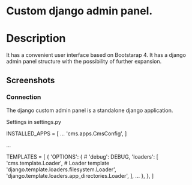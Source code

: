 # Custom django admin panel.

# Description
It has a convenient user interface based on Bootstarap 4. It has a django admin panel structure with the possibility of further expansion.

## Screenshots

### Connection

The django custom admin panel is a standalone django application.

Settings in settings.py

INSTALLED_APPS = [
...
'cms.apps.CmsConfig',
]

...

TEMPLATES = [
     {
      'OPTIONS': {
           # 'debug': DEBUG,
           'loaders': [
               'cms.template.Loader', # Loader template
               'django.template.loaders.filesystem.Loader',
               'django.template.loaders.app_directories.Loader',
           ],
          ...
      },
      },
]
